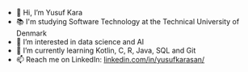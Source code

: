 - 👋 Hi, I’m Yusuf Kara
- 📚 I'm studying Software Technology at the Technical University of Denmark
- 👀 I’m interested in data science and AI
- 🌱 I’m currently learning Kotlin, C, R, Java, SQL and Git
- 📫 Reach me on LinkedIn: [linkedin.com/in/yusufkarasan/](https://www.linkedin.com/in/yusufkarasan/)

<!---
yukarasan/yukarasan is a ✨ special ✨ repository because its `README.md` (this file) appears on your GitHub profile.
You can click the Preview link to take a look at your changes.
--->
